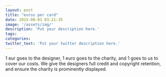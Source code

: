 ```yaml
---
layout: post
title: "euros per card"
date: 2015-08-01 03:21:35
image: '/assets/img/'
description: 'Put your description here.'
tags:
categories:
twitter_text: 'Put your twitter description here.'
---
```

1 eur goes to the designer, 1 euro goes to the charity, and 1 goes to us to cover our costs. We give the designers full credit and copyright retention, and ensure the charity is prominently displayed.
